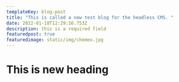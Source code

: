 ```yaml
---
templateKey: blog-post
title: "This is called a new test blog for the headless CMS. "
date: 2022-01-18T12:29:16.753Z
description: this is a required field
featuredpost: true
featuredimage: static/img/chemex.jpg
---
```

# This is new heading